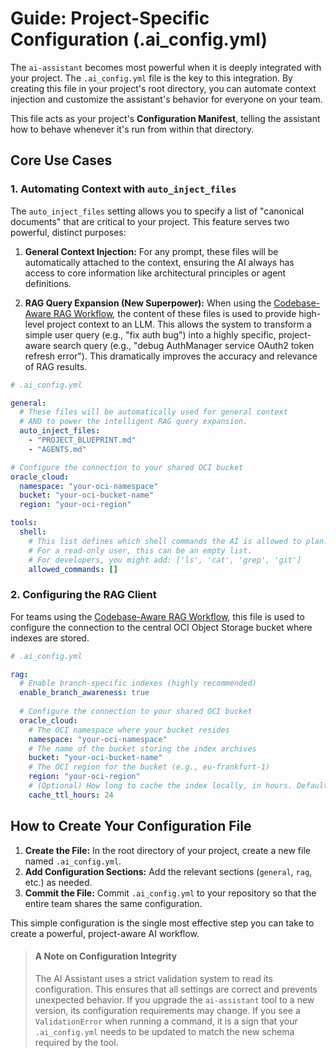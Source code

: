# Guide: Project-Specific Configuration (.ai_config.yml)

The `ai-assistant` becomes most powerful when it is deeply integrated with your project. The `.ai_config.yml` file is the key to this integration. By creating this file in your project's root directory, you can automate context injection and customize the assistant's behavior for everyone on your team.

This file acts as your project's **Configuration Manifest**, telling the assistant how to behave whenever it's run from within that directory.

## Core Use Cases

### 1. Automating Context with `auto_inject_files`

The `auto_inject_files` setting allows you to specify a list of "canonical documents" that are critical to your project. This feature serves two powerful, distinct purposes:

1.  **General Context Injection:** For any prompt, these files will be automatically attached to the context, ensuring the AI always has access to core information like architectural principles or agent definitions.

2.  **RAG Query Expansion (New Superpower):** When using the [Codebase-Aware RAG Workflow](./rag_workflow.md), the content of these files is used to provide high-level project context to an LLM. This allows the system to transform a simple user query (e.g., "fix auth bug") into a highly specific, project-aware search query (e.g., "debug AuthManager service OAuth2 token refresh error"). This dramatically improves the accuracy and relevance of RAG results.

```yaml
# .ai_config.yml

general:
  # These files will be automatically used for general context
  # AND to power the intelligent RAG query expansion.
  auto_inject_files:
    - "PROJECT_BLUEPRINT.md"
    - "AGENTS.md"

# Configure the connection to your shared OCI bucket
oracle_cloud:
  namespace: "your-oci-namespace"
  bucket: "your-oci-bucket-name"
  region: "your-oci-region"

tools:
  shell:
    # This list defines which shell commands the AI is allowed to plan.
    # For a read-only user, this can be an empty list.
    # For developers, you might add: ['ls', 'cat', 'grep', 'git']
    allowed_commands: []
```

### 2. Configuring the RAG Client
For teams using the [Codebase-Aware RAG Workflow](./rag_workflow.md), this file is used to configure the connection to the central OCI Object Storage bucket where indexes are stored.

```yaml
# .ai_config.yml

rag:
  # Enable branch-specific indexes (highly recommended)
  enable_branch_awareness: true
  
  # Configure the connection to your shared OCI bucket
  oracle_cloud:
    # The OCI namespace where your bucket resides
    namespace: "your-oci-namespace"
    # The name of the bucket storing the index archives
    bucket: "your-oci-bucket-name"
    # The OCI region for the bucket (e.g., eu-frankfurt-1)
    region: "your-oci-region"
    # (Optional) How long to cache the index locally, in hours. Default is 24.
    cache_ttl_hours: 24
```

## How to Create Your Configuration File

1.  **Create the File:** In the root directory of your project, create a new file named `.ai_config.yml`.
2.  **Add Configuration Sections:** Add the relevant sections (`general`, `rag`, etc.) as needed.
3.  **Commit the File:** Commit `.ai_config.yml` to your repository so that the entire team shares the same configuration.

This simple configuration is the single most effective step you can take to create a powerful, project-aware AI workflow.


> #### A Note on Configuration Integrity
>
> The AI Assistant uses a strict validation system to read its configuration. This ensures that all settings are correct and prevents unexpected behavior. If you upgrade the `ai-assistant` tool to a new version, its configuration requirements may change. If you see a `ValidationError` when running a command, it is a sign that your `.ai_config.yml` needs to be updated to match the new schema required by the tool.
